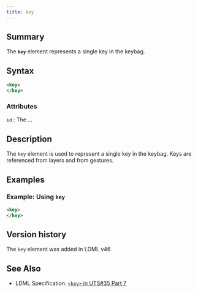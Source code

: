 ```yaml
---
title: key
---
```


## Summary

The **`key`** element represents a single key in the keybag.

## Syntax

```xml
<key>
</key>
```

### Attributes

`id`
:   The …

## Description

The `key` element is used to represent a single key in the keybag. Keys are referenced from layers and from gestures.

## Examples

### Example: Using `key`

```xml
<key>
</key>
```

## Version history

The `key` element was added in LDML v46

<!-- ## See also

- … -->

## See Also

- LDML Specification: [`<key>` in UTS#35 Part 7][tr35-element-key]

[tr35-element-key]: https://www.unicode.org/reports/tr35/tr35-keyboards.html#element-key

